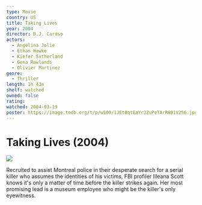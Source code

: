 ```yaml
---
type: Movie
country: US
title: Taking Lives
year: 2004
director: D.J. Caruso
actors:
  - Angelina Jolie
  - Ethan Hawke
  - Kiefer Sutherland
  - Gena Rowlands
  - Olivier Martinez
genre:
  - Thriller
length: 1h 43m
shelf: watched
owned: false
rating:
watched: 2004-03-19
poster: https://image.tmdb.org/t/p/w500/1JEt0qtEaYrJZuPeTArR691V256.jpg
---
```


# Taking Lives (2004)

![](https://image.tmdb.org/t/p/w500/1JEt0qtEaYrJZuPeTArR691V256.jpg)

Recruited to assist Montreal police in their desperate search for a serial killer who assumes the identities of his victims, FBI profiler Illeana Scott knows it's only a matter of time before the killer strikes again. Her most promising lead is a museum employee who might be the killer's only eyewitness.